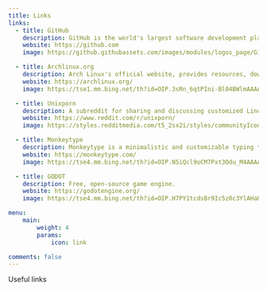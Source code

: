 ```yaml
---
title: Links
links:
  - title: GitHub
    description: GitHub is the world's largest software development platform.
    website: https://github.com
    image: https://github.githubassets.com/images/modules/logos_page/GitHub-Mark.png

  - title: Archlinux.org
    description: Arch Linux's official website, provides resources, downloads, and documentation.
    website: https://archlinux.org/
    image: https://tse1.mm.bing.net/th?id=OIP.3sRn_6qtPIni-Bl04BWlmAAAAA&pid=Api

  - title: Unixporn
    description: A subreddit for sharing and discussing customized Linux and Unix desktop setups.
    website: https://www.reddit.com/r/unixporn/
    image: https://styles.redditmedia.com/t5_2sx2i/styles/communityIcon_7fixeonxbxd41.png

  - title: Monkeytype
    description: Monkeytype is a minimalistic and customizable typing test.
    website: https://monkeytype.com/
    image: https://tse4.mm.bing.net/th?id=OIP.N5iQcl9oCM7Pxt3Odu_M4AAAAA&pid=Api

  - title: GODOT
    description: Free, open‑source game engine.
    website: https://godotengine.org/
    image: https://tse4.mm.bing.net/th?id=OIP.H7PY1tcdsBr9Ic5z0c3YlAHaHa&pid=Api

menu:
    main:
        weight: 4
        params:
            icon: link

comments: false
---
```


Useful links
